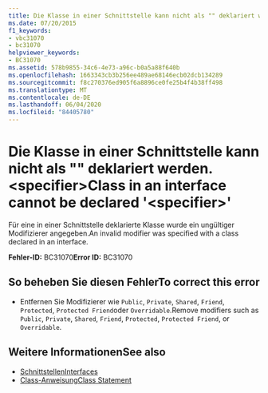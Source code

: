 ```yaml
---
title: Die Klasse in einer Schnittstelle kann nicht als "" deklariert werden. <specifier>
ms.date: 07/20/2015
f1_keywords:
- vbc31070
- bc31070
helpviewer_keywords:
- BC31070
ms.assetid: 578b9855-34c6-4e73-a96c-b0a5a88f640b
ms.openlocfilehash: 1663343cb3b256ee489ae68146ecb02dcb134289
ms.sourcegitcommit: f8c270376ed905f6a8896ce0fe25b4f4b38ff498
ms.translationtype: MT
ms.contentlocale: de-DE
ms.lasthandoff: 06/04/2020
ms.locfileid: "84405780"
---
```

# <a name="class-in-an-interface-cannot-be-declared-specifier"></a><span data-ttu-id="94a7d-102">Die Klasse in einer Schnittstelle kann nicht als "" deklariert werden. \<specifier></span><span class="sxs-lookup"><span data-stu-id="94a7d-102">Class in an interface cannot be declared '\<specifier>'</span></span>
<span data-ttu-id="94a7d-103">Für eine in einer Schnittstelle deklarierte Klasse wurde ein ungültiger Modifizierer angegeben.</span><span class="sxs-lookup"><span data-stu-id="94a7d-103">An invalid modifier was specified with a class declared in an interface.</span></span>  
  
 <span data-ttu-id="94a7d-104">**Fehler-ID:** BC31070</span><span class="sxs-lookup"><span data-stu-id="94a7d-104">**Error ID:** BC31070</span></span>  
  
## <a name="to-correct-this-error"></a><span data-ttu-id="94a7d-105">So beheben Sie diesen Fehler</span><span class="sxs-lookup"><span data-stu-id="94a7d-105">To correct this error</span></span>  
  
- <span data-ttu-id="94a7d-106">Entfernen Sie Modifizierer wie `Public`, `Private`, `Shared`, `Friend`, `Protected`, `Protected Friend`oder `Overridable`.</span><span class="sxs-lookup"><span data-stu-id="94a7d-106">Remove modifiers such as `Public`, `Private`, `Shared`, `Friend`, `Protected`, `Protected Friend`, or `Overridable`.</span></span>  
  
## <a name="see-also"></a><span data-ttu-id="94a7d-107">Weitere Informationen</span><span class="sxs-lookup"><span data-stu-id="94a7d-107">See also</span></span>

- [<span data-ttu-id="94a7d-108">Schnittstellen</span><span class="sxs-lookup"><span data-stu-id="94a7d-108">Interfaces</span></span>](../programming-guide/language-features/interfaces/index.md)
- [<span data-ttu-id="94a7d-109">Class-Anweisung</span><span class="sxs-lookup"><span data-stu-id="94a7d-109">Class Statement</span></span>](../language-reference/statements/class-statement.md)
